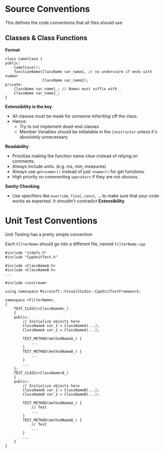# Source Conventions

This defines the code conventions that all files should use

## Classes & Class Functions

**Format**

```
class CamelCase {
public:
    CamelCase();
    functionName(ClassName var_name1, // no underscore if ends with number
                 ClassName var_name2);
private:
    ClassName var_name1_; // Names must suffix with _
    ClassName var_name2_;
}
```

**Extensibility is the key**.

- All classes must be made for someone *inheriting* off the class.
- Hence:
    - Try to not implement dead-end classes
    - Member Variables should be initiatable in the `Constructor` unless it's absolutely unnecessary

**Readability**

- Prioritize making the function name clear instead of relying on comments.
- Always include units. (e.g. ms, min, measures)
- Always use `get<name>()` instead of just `<name>()` for get functions.
- High priority on commenting `operators` if they are not obvious.

**Sanity Checking**

- Use specifiers like `override`, `final`, `const`, ... to make sure that your code works as expected. It shouldn't contradict **Extensibility**.

# Unit Test Conventions

Unit Testing has a pretty simple convention

Each `FilterName` should go into a different file, named `FilterName.cpp`
```
#include "stdafx.h"
#include "CppUnitTest.h"

#include <ClassNameA.h>
#include <ClassNameB.h>
...

#include <iostream>

using namespace Microsoft::VisualStudio::CppUnitTestFramework;

namespace <FilterName>_
{
    TEST_CLASS(<ClassNameA>_)
    {
    public:
        // Initialize objects here
        ClassNameA var_1 = ClassNameA(...);
        ClassNameA var_2 = ClassNameA(...);

        TEST_METHOD(methodNameA_) {
            ...
        } 
        TEST_METHOD(methodNameB_) {
            ...
        }
        ...
    };
    TEST_CLASS(<ClassName>B_)
    {
    public:
        // Initialize objects here
        ClassNameB var_1 = ClassNameB(...);
        ClassNameB var_2 = ClassNameB(...);

        TEST_METHOD(methodNameA_) {
            // Test
            ...
        }
        TEST_METHOD(methodNameB_) {
            // Test
            ...
        }
        ...
    }
}
```